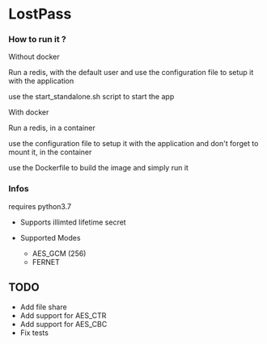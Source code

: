 # LostPass

### How to run it ?

Without docker 

Run a redis, with the default user and use the configuration file to setup it with the application

use the start_standalone.sh script to start the app

With docker

Run a redis, in a container

use the configuration file to setup it with the application and don't forget to mount it, in the container

use the Dockerfile to build the image and simply run it

### Infos 

requires python3.7

- Supports illimted lifetime secret

- Supported Modes
    - AES_GCM (256)
    - FERNET

## TODO

- Add file share 
- Add support for AES_CTR
- Add support for AES_CBC
- Fix tests
